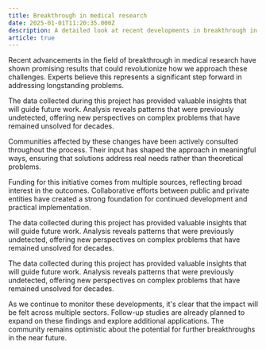 ```yaml
---
title: Breakthrough in medical research
date: 2025-01-01T11:20:35.000Z
description: A detailed look at recent developments in breakthrough in medical research
article: true
---
```

Recent advancements in the field of breakthrough in medical research have shown promising results that could revolutionize how we approach these challenges. Experts believe this represents a significant step forward in addressing longstanding problems.

<!-- more -->

The data collected during this project has provided valuable insights that will guide future work. Analysis reveals patterns that were previously undetected, offering new perspectives on complex problems that have remained unsolved for decades.

Communities affected by these changes have been actively consulted throughout the process. Their input has shaped the approach in meaningful ways, ensuring that solutions address real needs rather than theoretical problems.

Funding for this initiative comes from multiple sources, reflecting broad interest in the outcomes. Collaborative efforts between public and private entities have created a strong foundation for continued development and practical implementation.

The data collected during this project has provided valuable insights that will guide future work. Analysis reveals patterns that were previously undetected, offering new perspectives on complex problems that have remained unsolved for decades.

The data collected during this project has provided valuable insights that will guide future work. Analysis reveals patterns that were previously undetected, offering new perspectives on complex problems that have remained unsolved for decades.

As we continue to monitor these developments, it's clear that the impact will be felt across multiple sectors. Follow-up studies are already planned to expand on these findings and explore additional applications. The community remains optimistic about the potential for further breakthroughs in the near future.
